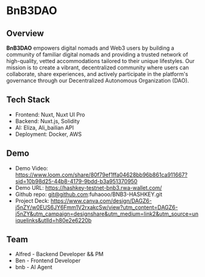 # BnB3DAO

## Overview
**BnB3DAO** empowers digital nomads and Web3 users by building a community of familiar digital nomads and providing a trusted network of high-quality, vetted accommodations tailored to their unique lifestyles. Our mission is to create a vibrant, decentralized community where users can collaborate, share experiences, and actively participate in the platform's governance through our Decentralized Autonomous Organization (DAO).


## Tech Stack
- Frontend: Nuxt, Nuxt UI Pro
- Backend: Nuxt.js, Solidity
- AI: Eliza, Ali_bailian API
- Deployment: Docker, AWS

## Demo
- Demo Video: https://www.loom.com/share/80f79ef1ffa04628bb96b861ca911667?sid=10b98d25-44b8-4179-9bdd-b3a951370950
- Demo URL: https://hashkey-testnet-bnb3.rwa-wallet.com/
- Github repo: git@github.com:fuhaooo/BNB3-HASHKEY.git
- Project Deck: https://www.canva.com/design/DAGZ6-j5nZY/w0EUS6JY6Fmm1V2rxakcSw/view?utm_content=DAGZ6-j5nZY&utm_campaign=designshare&utm_medium=link2&utm_source=uniquelinks&utlId=h80e2e6220b

## Team
- Alfred - Backend Developer && PM
- Ben - Frontend Developer
- bnb - AI Agent